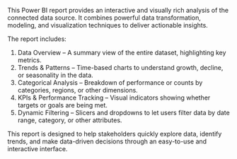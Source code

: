 
This Power BI report provides an interactive and visually rich analysis of the connected data source. 
It combines powerful data transformation, modeling, and visualization techniques to deliver actionable insights.

The report includes:

1. Data Overview – A summary view of the entire dataset, highlighting key metrics.
2. Trends & Patterns – Time-based charts to understand growth, decline, or seasonality in the data.
3. Categorical Analysis – Breakdown of performance or counts by categories, regions, or other dimensions.
4. KPIs & Performance Tracking – Visual indicators showing whether targets or goals are being met.
5. Dynamic Filtering – Slicers and dropdowns to let users filter data by date range, category, or other attributes.

This report is designed to help stakeholders quickly explore data, identify trends, and make data-driven decisions through an easy-to-use and interactive interface.



